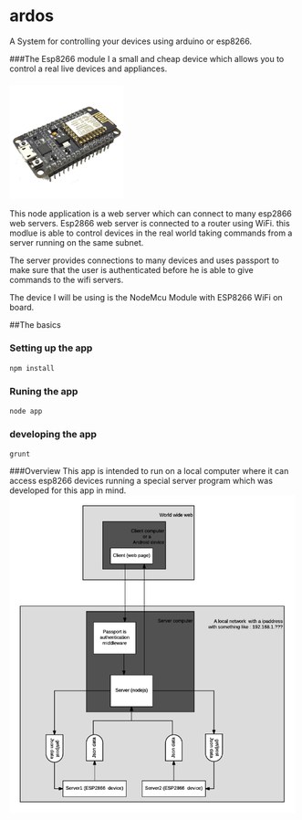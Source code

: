 # ardos
A System for controlling your devices using arduino or esp8266.

###The Esp8266 module
I a small and cheap device which allows you to control a real live devices and appliances.
####
<img src="/docs/images/esp8266.png" width="200" alt="The esp8266 module">

This node application is a web server which can connect to many esp2866 web servers.
Esp2866 web server is connected to a router using WiFi. this modlue is able to control devices in the real world taking commands from a server running on the same subnet.  

The server provides connections to many devices and uses passport to make sure that the user is authenticated before he is able to give commands to the wifi servers.

The device I will be using is the NodeMcu Module with ESP8266 WiFi on board.

##The basics
### Setting up the app
```shell
npm install
```
### Runing the app
```shell
node app
```
### developing the app
```shell
grunt
```
###Overview
This app is intended to run on a local computer where it can access esp8266 devices running a special server program which was developed for this app in mind.  
  <img src="/docs/images/diagram_ardos.png" width="500" alt="Overnew image of the whole system ">


